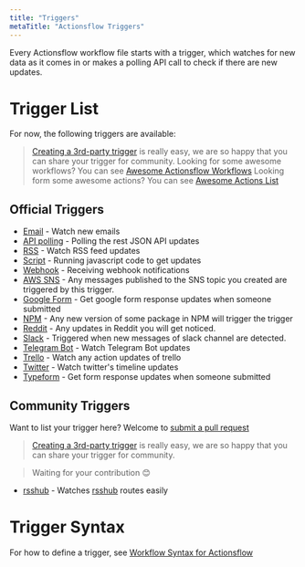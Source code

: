 ```yaml
---
title: "Triggers"
metaTitle: "Actionsflow Triggers"
---
```


Every Actionsflow workflow file starts with a trigger, which watches for new data as it comes in or makes a polling API call to check if there are new updates.

# Trigger List

For now, the following triggers are available:

> [Creating a 3rd-party trigger](./creating-triggers.md) is really easy, we are so happy that you can share your trigger for community.
> Looking for some awesome workflows? You can see [Awesome Actionsflow Workflows](https://github.com/actionsflow/awesome-actionsflow)
> Looking form some awesome actions? You can see [Awesome Actions List](./actions.md)

## Official Triggers

- [Email](./triggers/email.md) - Watch new emails
- [API polling](./triggers/poll.md) - Polling the rest JSON API updates
- [RSS](./triggers/rss.md) - Watch RSS feed updates
- [Script](./triggers/script.md) - Running javascript code to get updates
- [Webhook](./triggers/webhook.md) - Receiving webhook notifications
- [AWS SNS](https://github.com/actionsflow/actionsflow/tree/main/packages/actionsflow-trigger-aws_sns) - Any messages published to the SNS topic you created are triggered by this trigger.
- [Google Form](https://github.com/actionsflow/actionsflow/tree/main/packages/actionsflow-trigger-google_form) - Get google form response updates when someone submitted
- [NPM](https://github.com/actionsflow/actionsflow/tree/main/packages/actionsflow-trigger-npm) - Any new version of some package in NPM will trigger the trigger
- [Reddit](https://github.com/actionsflow/actionsflow/tree/main/packages/actionsflow-trigger-reddit) - Any updates in Reddit you will get noticed.
- [Slack](https://github.com/actionsflow/actionsflow/tree/main/packages/actionsflow-trigger-slack) - Triggered when new messages of slack channel are detected.
- [Telegram Bot](https://github.com/actionsflow/actionsflow/tree/main/packages/actionsflow-trigger-telegram_bot) - Watch Telegram Bot updates
- [Trello](https://github.com/actionsflow/actionsflow/tree/main/packages/actionsflow-trigger-trello) - Watch any action updates of trello
- [Twitter](https://github.com/actionsflow/actionsflow/tree/main/packages/actionsflow-trigger-twitter) - Watch twitter's timeline updates
- [Typeform](https://github.com/actionsflow/actionsflow/tree/main/packages/actionsflow-trigger-typeform) - Get form response updates when someone submitted

## Community Triggers

Want to list your trigger here? Welcome to [submit a pull request](https://github.com/actionsflow/actionsflow/edit/main/docs/triggers.md)

> [Creating a 3rd-party trigger](./creating-triggers.md) is really easy, we are so happy that you can share your trigger for community.

> Waiting for your contribution 😊

- [rsshub](https://github.com/theowenyoung/actionsflow-trigger-rsshub) - Watches [rsshub](https://docs.rsshub.app/social-media.html) routes easily

# Trigger Syntax

For how to define a trigger, see [Workflow Syntax for Actionsflow](./workflow.md)
